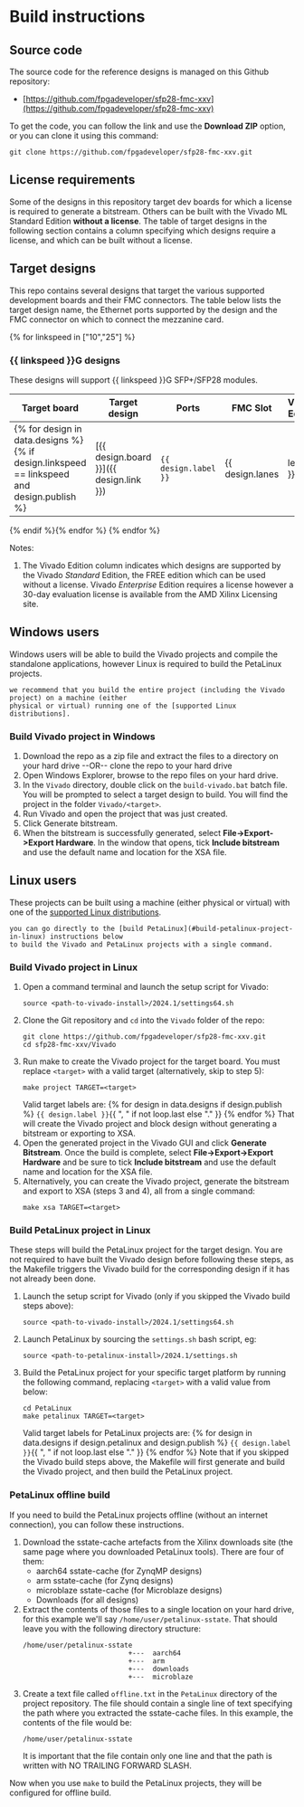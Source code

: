 # Build instructions

## Source code

The source code for the reference designs is managed on this Github repository:

* [https://github.com/fpgadeveloper/sfp28-fmc-xxv](https://github.com/fpgadeveloper/sfp28-fmc-xxv)

To get the code, you can follow the link and use the **Download ZIP** option, or you can clone it
using this command:
```
git clone https://github.com/fpgadeveloper/sfp28-fmc-xxv.git
```

## License requirements

Some of the designs in this repository target dev boards for which a license is required to generate a bitstream. 
Others can be built with the Vivado ML Standard Edition **without a license**. The table of target designs in the 
following section contains a column specifying which designs require a license, and which can be built without a 
license.

## Target designs

This repo contains several designs that target the various supported development boards and their
FMC connectors. The table below lists the target design name, the Ethernet ports supported by the design and 
the FMC connector on which to connect the mezzanine card.

{% for linkspeed in ["10","25"] %}
### {{ linkspeed }}G designs

These designs will support {{ linkspeed }}G SFP+/SFP28 modules.

| Target board        | Target design     | Ports   | FMC Slot    | Vivado<br> Edition |
|---------------------|-------------------|---------|-------------|-----|
{% for design in data.designs %}{% if design.linkspeed == linkspeed and design.publish %}| [{{ design.board }}]({{ design.link }}) | `{{ design.label }}` | {{ design.lanes | length }}x | {{ design.connector }} | {{ "Enterprise" if design.license else "Standard 🆓" }} |
{% endif %}{% endfor %}
{% endfor %}

Notes:

1. The Vivado Edition column indicates which designs are supported by the Vivado *Standard* Edition, the
   FREE edition which can be used without a license. Vivado *Enterprise* Edition requires
   a license however a 30-day evaluation license is available from the AMD Xilinx Licensing site.

## Windows users

Windows users will be able to build the Vivado projects and compile the standalone applications,
however Linux is required to build the PetaLinux projects. 

```{tip} If you wish to build the PetaLinux projects,
we recommend that you build the entire project (including the Vivado project) on a machine (either 
physical or virtual) running one of the [supported Linux distributions].
```

### Build Vivado project in Windows

1. Download the repo as a zip file and extract the files to a directory
   on your hard drive --OR-- clone the repo to your hard drive
2. Open Windows Explorer, browse to the repo files on your hard drive.
3. In the `Vivado` directory, double click on the `build-vivado.bat` batch file.
   You will be prompted to select a target design to build. You will find the project in
   the folder `Vivado/<target>`.
4. Run Vivado and open the project that was just created.
5. Click Generate bitstream.
6. When the bitstream is successfully generated, select **File->Export->Export Hardware**.
   In the window that opens, tick **Include bitstream** and use the default name and location
   for the XSA file.

## Linux users

These projects can be built using a machine (either physical or virtual) with one of the 
[supported Linux distributions].

```{tip} The build steps can be completed in the order shown below, or
you can go directly to the [build PetaLinux](#build-petalinux-project-in-linux) instructions below
to build the Vivado and PetaLinux projects with a single command.
```

### Build Vivado project in Linux

1. Open a command terminal and launch the setup script for Vivado:
   ```
   source <path-to-vivado-install>/2024.1/settings64.sh
   ```
2. Clone the Git repository and `cd` into the `Vivado` folder of the repo:
   ```
   git clone https://github.com/fpgadeveloper/sfp28-fmc-xxv.git
   cd sfp28-fmc-xxv/Vivado
   ```
3. Run make to create the Vivado project for the target board. You must replace `<target>` with a valid
   target (alternatively, skip to step 5):
   ```
   make project TARGET=<target>
   ```
   Valid target labels are:
   {% for design in data.designs if design.publish %} `{{ design.label }}`{{ ", " if not loop.last else "." }} {% endfor %}
   That will create the Vivado project and block design without generating a bitstream or exporting to XSA.
4. Open the generated project in the Vivado GUI and click **Generate Bitstream**. Once the build is
   complete, select **File->Export->Export Hardware** and be sure to tick **Include bitstream** and use
   the default name and location for the XSA file.
5. Alternatively, you can create the Vivado project, generate the bitstream and export to XSA (steps 3 and 4),
   all from a single command:
   ```
   make xsa TARGET=<target>
   ```
   
### Build PetaLinux project in Linux

These steps will build the PetaLinux project for the target design. You are not required to have built the
Vivado design before following these steps, as the Makefile triggers the Vivado build for the corresponding
design if it has not already been done.

1. Launch the setup script for Vivado (only if you skipped the Vivado build steps above):
   ```
   source <path-to-vivado-install>/2024.1/settings64.sh
   ```
2. Launch PetaLinux by sourcing the `settings.sh` bash script, eg:
   ```
   source <path-to-petalinux-install>/2024.1/settings.sh
   ```
3. Build the PetaLinux project for your specific target platform by running the following
   command, replacing `<target>` with a valid value from below:
   ```
   cd PetaLinux
   make petalinux TARGET=<target>
   ```
   Valid target labels for PetaLinux projects are:
   {% for design in data.designs if design.petalinux and design.publish %} `{{ design.label }}`{{ ", " if not loop.last else "." }} {% endfor %}
   Note that if you skipped the Vivado build steps above, the Makefile will first generate and
   build the Vivado project, and then build the PetaLinux project.

### PetaLinux offline build

If you need to build the PetaLinux projects offline (without an internet connection), you can
follow these instructions.

1. Download the sstate-cache artefacts from the Xilinx downloads site (the same page where you downloaded
   PetaLinux tools). There are four of them:
   * aarch64 sstate-cache (for ZynqMP designs)
   * arm sstate-cache (for Zynq designs)
   * microblaze sstate-cache (for Microblaze designs)
   * Downloads (for all designs)
2. Extract the contents of those files to a single location on your hard drive, for this example
   we'll say `/home/user/petalinux-sstate`. That should leave you with the following directory 
   structure:
   ```
   /home/user/petalinux-sstate
                             +---  aarch64
                             +---  arm
                             +---  downloads
                             +---  microblaze
   ```
3. Create a text file called `offline.txt` in the `PetaLinux` directory of the project repository. The file should contain
   a single line of text specifying the path where you extracted the sstate-cache files. In this example, the contents of 
   the file would be:
   ```
   /home/user/petalinux-sstate
   ```
   It is important that the file contain only one line and that the path is written with NO TRAILING 
   FORWARD SLASH.

Now when you use `make` to build the PetaLinux projects, they will be configured for offline build.

[supported Linux distributions]: https://docs.amd.com/r/en-US/ug1144-petalinux-tools-reference-guide/Setting-Up-Your-Environment

